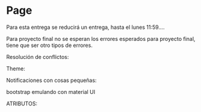 # Page

Para esta entrega se reducirá un entrega, hasta el lunes 11:59....&#x20;



Para proyecto final no se esperan los errores esperados para proyecto final, tiene que ser otro tipos de errores.



Resolución de conflictos:

Theme:&#x20;

Notificaciones con cosas pequeñas:&#x20;



&#x20;bootstrap emulando con material UI



ATRIBUTOS:&#x20;



